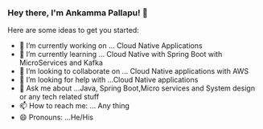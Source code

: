 ### Hey there, I'm Ankamma Pallapu! 👋


Here are some ideas to get you started:

- 🔭 I’m currently working on ... Cloud Native Applications
- 🌱 I’m currently learning ... Cloud Native with Spring Boot with MicroServices and Kafka
- 👯 I’m looking to collaborate on ... Cloud Native applications with AWS
- 🤔 I’m looking for help with ...Cloud Native applications
- 💬 Ask me about ...Java, Spring Boot,Micro services and System design or any tech related stuff
- 📫 How to reach me: ... Any thing
- 😄 Pronouns: ...He/His

